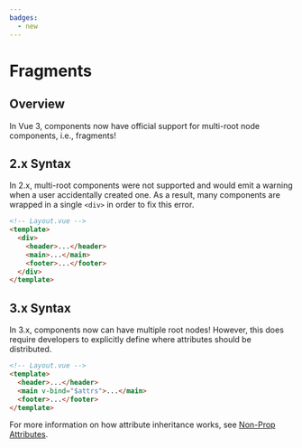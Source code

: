 ```yaml
---
badges:
  - new
---
```


# Fragments <MigrationBadges :badges="$frontmatter.badges" />

## Overview

In Vue 3, components now have official support for multi-root node components, i.e., fragments!

## 2.x Syntax

In 2.x, multi-root components were not supported and would emit a warning when a user accidentally created one. As a result, many components are wrapped in a single `<div>` in order to fix this error.

```html
<!-- Layout.vue -->
<template>
  <div>
    <header>...</header>
    <main>...</main>
    <footer>...</footer>
  </div>
</template>
```

## 3.x Syntax

In 3.x, components now can have multiple root nodes! However, this does require developers to explicitly define where attributes should be distributed.

```html
<!-- Layout.vue -->
<template>
  <header>...</header>
  <main v-bind="$attrs">...</main>
  <footer>...</footer>
</template>
```

For more information on how attribute inheritance works, see [Non-Prop Attributes](/guide/component-props.html#disabling-attribute-inheritance).
